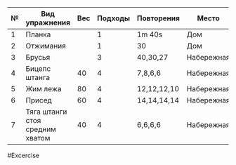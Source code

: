 
| №   | Вид упражнения                  | Вес | Подходы | Повторения  | Место      |
| --- | ------------------------------- | --- | ------- | ----------- | ---------- |
| 1   | Планка                          |     | 1       | 1m 40s      | Дом        |
| 2   | Отжимания                       |     | 1       | 30          | Дом        |
| 3   | Брусья                          |     | 3       | 40,30,27    | Набережная |
| 4   | Бицепс штанга                   | 40  | 4       | 7,8,6,6     | Набережная |
| 5   | Жим лежа                        | 80  | 4       | 12,12,12,10 | Набережная |
| 6   | Присед                          | 60  | 4       | 14,14,14,14 | Набережная |
| 7   | Тяга штанги стоя средним хватом | 40  | 4       | 6,6,6,6     | Набережная |

#Excercise